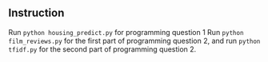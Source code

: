## Instruction
Run `python housing_predict.py` for programming question 1
Run `python film_reviews.py` for the first part of programming question 2, and run `python tfidf.py` for the second part of programming question 2.